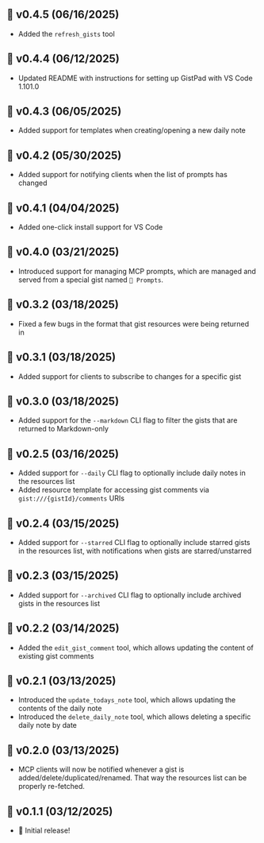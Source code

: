 ## 📆 v0.4.5 (06/16/2025)

- Added the `refresh_gists` tool

## 📆 v0.4.4 (06/12/2025)

- Updated README with instructions for setting up GistPad with VS Code 1.101.0

## 📆 v0.4.3 (06/05/2025)

- Added support for templates when creating/opening a new daily note

## 📆 v0.4.2 (05/30/2025)

- Added support for notifying clients when the list of prompts has changed

## 📆 v0.4.1 (04/04/2025)

- Added one-click install support for VS Code

## 📆 v0.4.0 (03/21/2025)

- Introduced support for managing MCP prompts, which are managed and served from a special gist named `💬 Prompts`.

## 📆 v0.3.2 (03/18/2025)

- Fixed a few bugs in the format that gist resources were being returned in

## 📆 v0.3.1 (03/18/2025)

- Added support for clients to subscribe to changes for a specific gist

## 📆 v0.3.0 (03/18/2025)

- Added support for the `--markdown` CLI flag to filter the gists that are returned to Markdown-only

## 📆 v0.2.5 (03/16/2025)

- Added support for `--daily` CLI flag to optionally include daily notes in the resources list
- Added resource template for accessing gist comments via `gist:///{gistId}/comments` URIs

## 📆 v0.2.4 (03/15/2025)

- Added support for `--starred` CLI flag to optionally include starred gists in the resources list, with notifications when gists are starred/unstarred

## 📆 v0.2.3 (03/15/2025)

- Added support for `--archived` CLI flag to optionally include archived gists in the resources list

## 📆 v0.2.2 (03/14/2025)

- Added the `edit_gist_comment` tool, which allows updating the content of existing gist comments

## 📆 v0.2.1 (03/13/2025)

- Introduced the `update_todays_note` tool, which allows updating the contents of the daily note
- Introduced the `delete_daily_note` tool, which allows deleting a specific daily note by date

## 📆 v0.2.0 (03/13/2025)

- MCP clients will now be notified whenever a gist is added/delete/duplicated/renamed. That way the resources list can be properly re-fetched.

## 📆 v0.1.1 (03/12/2025)

- 🚀 Initial release!
